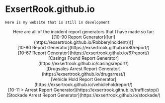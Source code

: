 # ExsertRook.github.io
    Here is my website that is still in development
<p align="center">
    Here are all of the incident report generators that I have made so far:<br />
    [[10-90 Report Generator]([url](https://exsertrook.github.io/RobberyIncident/))]<br />
    [10-80 Report Generator](https://exsertrook.github.io/80report/)<br />
    [10-67 Report Generator](https://exsertrook.github.io/67report/)<br />
    [Casings Found Report Generator](https://exsertrook.github.io/casingsreport/)<br />
    [Drugsales Arrest Report Generator](https://exsertrook.github.io/drugarrest/)<br />
    [Vehicle Hold Report Generator](https://exsertrook.github.io/vehicleholdreport/)<br />
    [10-11 > Arrest Report Generator](https://exsertrook.github.io/trafficstop/)<br />
    [Stockade Arrest Report Generator](https://exsertrook.github.io/stockade/)
</p>
